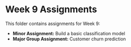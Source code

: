 # Week 9 Assignments

This folder contains assignments for Week 9:

- **Minor Assignment:** Build a basic classification model
- **Major Group Assignment:** Customer churn prediction